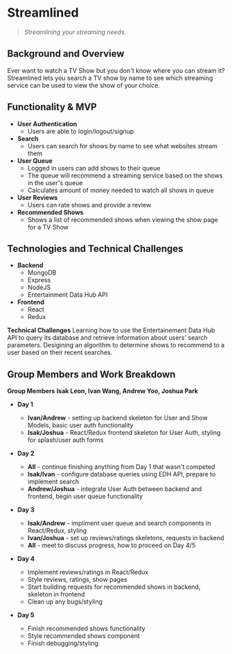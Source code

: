 # Streamlined
> *Streamlining your streaming needs.*

## Background and Overview  
Ever want to watch a TV Show but you don't know where you can stream it? Streamlined lets you search a TV show by name to see which streaming service can be used to view the show of your choice.
  
## Functionality & MVP  
 * **User Authentication**
   * Users are able to login/logout/signup
 * **Search**
   * Users can search for shows by name to see what websites stream them
 * **User Queue**
   * Logged in users can add shows to their queue
   * The queue will recommend a streaming service based on the shows in the user's queue
   * Calculates amount of money needed to watch all shows in queue
 * **User Reviews**
   * Users can rate shows and provide a review
 * **Recommended Shows**
   * Shows a list of recommended shows when viewing the show page for a TV Show
  
## Technologies and Technical Challenges  
 * **Backend**
    * MongoDB
    * Express
    * NodeJS
    * Entertainment Data Hub API
 * **Frontend**
    * React
    * Redux
   
**Technical Challenges**
Learning how to use the Entertainement Data Hub API to query its database and retrieve information about users' search parameters. Desigining an algorithm to determine shows to recommend to a user based on their recent searches.
  
## Group Members and Work Breakdown
  
**Group Members**
**Isak Leon, Ivan Wang, Andrew Yoo, Joshua Park**
  
* **Day 1**
  * **Ivan/Andrew** - setting up backend skeleton for User and Show Models, basic user auth functionality
  * **Isak/Joshua** - React/Redux frontend skeleton for User Auth, styling for splash/user auth forms
   
* **Day 2**
  * **All** - continue finishing anything from Day 1 that wasn't competed
  * **Isak/Ivan** - configure database queries using EDH API, prepare to implement search
  * **Andrew/Joshua** - integrate User Auth between backend and frontend, begin user queue functionality
  
* **Day 3**
  * **Isak/Andrew** - impliment user queue and search components in React/Redux, styling
  * **Ivan/Joshua** - set up reviews/ratings skeletons, requests in backend
  * **All** - meet to discuss progress, how to proceed on Day 4/5
   
* **Day 4**
  * Implement reviews/ratings in React/Redux
  * Style reviews, ratings, show pages
  * Start building requests for recommended shows in backend, skeleton in frontend
  * Clean up any bugs/styling
  
* **Day 5**
  * Finish recommended shows functionality
  * Style recommended shows component
  * Finish debugging/styling

